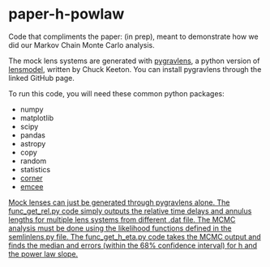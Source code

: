 # paper-h-powlaw

Code that compliments the paper: (in prep), meant to demonstrate how we did our Markov Chain Monte Carlo analysis.

The mock lens systems are generated with <a href="https://github.com/chuckkeeton/pygravlens">pygravlens</a>, a python version of <a href="https://www.physics.rutgers.edu/~keeton/gravlens/2012WS/">lensmodel</a>, written by Chuck Keeton. You can install pygravlens through the linked GitHub page.

To run this code, you will need these common python packages:
<ul>
  <li>numpy</li>
  <li>matplotlib</li>
  <li>scipy</li>
  <li>pandas</li>
  <li>astropy</li>
  <li>copy</li>
  <li>random</li>
  <li>statistics</li>
  <li> <a href="https://corner.readthedocs.io/en/latest/install/">corner</a> </li>
  <li> <a href="https://emcee.readthedocs.io/en/stable/">emcee</li>
</ul>

Mock lenses can just be generated through pygravlens alone. The func_get_rel.py code simply outputs the relative time delays and annulus lengths for multiple lens systems from different .dat file. The MCMC analysis must be done using the likelihood functions defined in the semlinlens.py file. The func_get_h_eta.py code takes the MCMC output and finds the median and errors (within the 68% confidence interval) for h and the power law slope.
